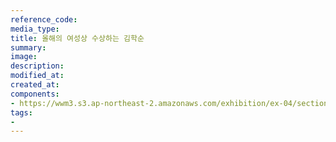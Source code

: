 ```yaml
---
reference_code:
media_type:
title: 올해의 여성상 수상하는 김학순
summary:
image:
description:
modified_at:
created_at:
components:
- https://wwm3.s3.ap-northeast-2.amazonaws.com/exhibition/ex-04/section-02/11_올해의+여성상+수상하는+김학순.JPG
tags:
-
---
```

